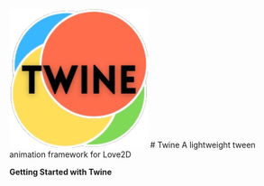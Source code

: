 ![Twine logo](./assets/logo.png) # Twine 
A lightweight tween animation framework for Love2D

**Getting Started with Twine**

